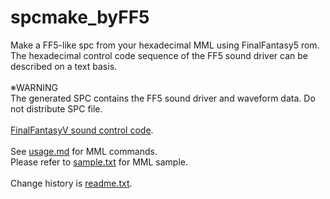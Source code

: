 # spcmake_byFF5

Make a FF5-like spc from your hexadecimal MML using FinalFantasy5 rom.
The hexadecimal control code sequence of the FF5 sound driver can be described on a text basis.  
<br>
※WARNING  
The generated SPC contains the FF5 sound driver and waveform data. Do not distribute SPC file.  
<br>
<a href="http://gnilda.rosx.net/SPC/F5/command.html" target="_blank">FinalFantasyV sound control code</a>.  
<br>
See <a href=usage.md>usage.md</a> for MML commands.  
Please refer to <a href=sample.txt>sample.txt</a> for MML sample.  
<br>
Change history is <a href=readme.txt>readme.txt</a>.
